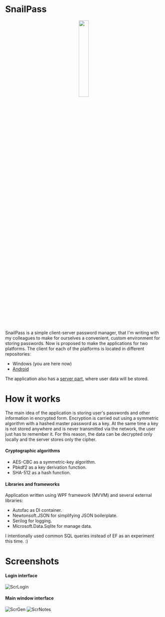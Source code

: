 # SnailPass
<p align="center">
  <img src="https://user-images.githubusercontent.com/95579070/223737062-93cc4505-c52e-40bb-bee7-b822bd6cabb7.svg" width=25% height=25%>
</p>

SnailPass is a simple client-server password manager, that I'm writing with my colleagues to make for ourselves a convenient, custom environment for storing passwords.
Now is proposed to make the applications for two platforms. The client for each of the platforms is located in different repositories:
- Windows (you are here now)
- [Android](https://github.com/IlyaYDen/SnailPasswordManager)
<!-- -->
The application also has a [server part](https://github.com/rebmanop/SnailPass-REST-API), where user data will be stored.

# How it works
The main idea of the application is storing user's passwords and other information in encrypted form. Encryption is carried out using a symmetric algorithm with a hashed master password as a key. At the same time a key is not stored anywhere and is never transmitted via the network, the user just has to remember it. For this reason, the data can be decrypted only locally and the server stores only the cipher.
#### Cryptographic algorithms
- AES-CBC as a symmetric-key algorithm.
- Pbkdf2 as a key derivation function.
- SHA-512 as a hash function.
#### Libraries and frameworks
Application written using WPF framework (MVVM) and several external libraries:
- Autofac as DI container.
- Newtonsoft.JSON for simplifying JSON boilerplate.
- Serilog for logging.
- Microsoft.Data.Sqlite for manage data.
<!-- -->
I intentionally used common SQL queries instead of EF as an experiment this time. :)

# Screenshots
#### Login interface
![ScrLogin](https://user-images.githubusercontent.com/95579070/224582764-527316b4-96fd-4bb4-b33e-f03699386b44.png)
#### Main window interface
![ScrGen](https://user-images.githubusercontent.com/95579070/224582767-afbb7d36-9eab-41fb-b9c4-c3e17f9b3aae.png)
![ScrNotes](https://user-images.githubusercontent.com/95579070/224582768-7273c1d3-d537-4b11-850e-0119a2a0cf64.png)
